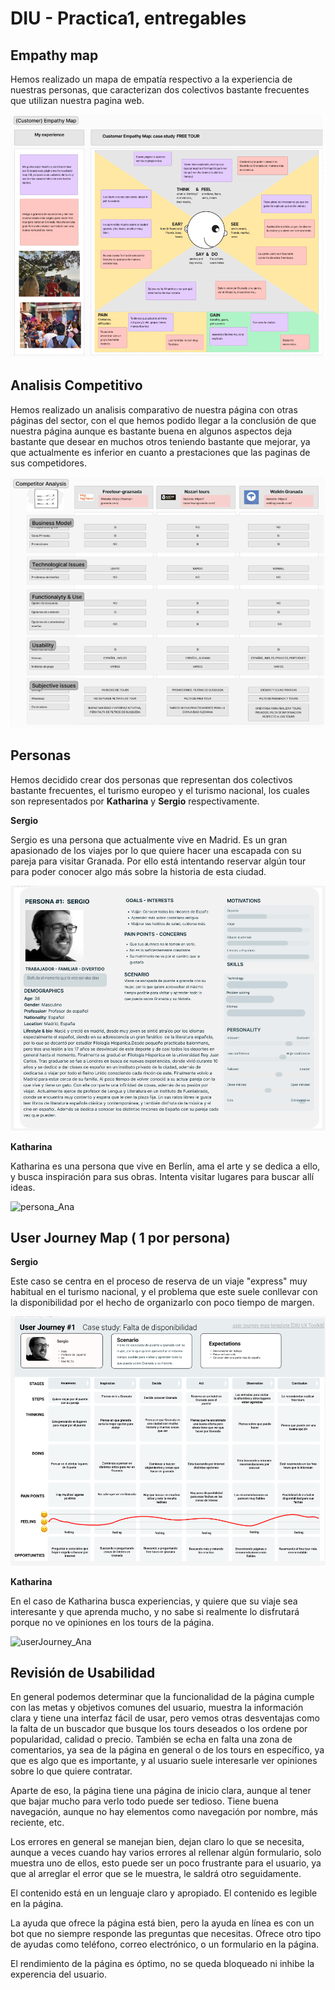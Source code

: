 # DIU - Practica1, entregables

## Empathy map

Hemos realizado un mapa de empatía respectivo a la experiencia de nuestras personas, que caracterizan dos colectivos bastante frecuentes que utilizan nuestra pagina web.

![img](./empathyMap.PNG)

## Analisis Competitivo

Hemos realizado un analisis comparativo de nuestra página con otras páginas del sector, con el que hemos podido llegar a la conclusión de que nuestra página aunque es bastante buena en algunos aspectos deja bastante que desear en muchos otros teniendo bastante que mejorar, ya que actualmente es inferior en cuanto a prestaciones que las paginas de sus competidores.

![img](./analisisCompetitivo.PNG)


## Personas

Hemos decidido crear dos personas que representan dos colectivos bastante frecuentes, el turismo europeo y el turismo nacional, los cuales son representados por  **Katharina** y **Sergio** respectivamente.

**Sergio**

Sergio es una persona que actualmente vive en Madrid. Es un gran apasionado de los viajes por lo que quiere hacer una escapada con su pareja para visitar Granada. Por ello está intentando reservar algún tour para poder conocer algo más sobre la historia de esta ciudad.

![img](./persona_Ignacio.PNG)

**Katharina**

Katharina es una persona que vive en Berlín, ama el arte y se dedica a ello, y busca inspiración para sus obras. Intenta visitar lugares para buscar allí ideas.

<img width="1024" alt="persona_Ana" src="https://user-images.githubusercontent.com/77020767/227498209-2d4230fe-b17a-42dd-b19b-3553baaf5b4b.png">


## User Journey Map  ( 1 por persona)

**Sergio**

Este caso se centra en el proceso de reserva de un viaje "express" muy habitual en el turismo nacional, y el problema que este suele conllevar con la disponibilidad por el hecho de organizarlo con poco tiempo de margen.

![img](./userJourney_ignacio.PNG)


**Katharina**

En el caso de Katharina busca experiencias, y quiere que su viaje sea interesante y que aprenda mucho, y no sabe si realmente lo disfrutará porque no ve opiniones en los tours de la página.

![userJourney_Ana](https://user-images.githubusercontent.com/77020767/227498536-7cc75a9c-535d-4f46-84dd-323d4279506f.png)



## Revisión de Usabilidad 

En general podemos determinar que la funcionalidad de la página cumple con las metas y objetivos comunes del usuario, muestra la información clara y tiene una interfaz fácil de usar, pero vemos otras desventajas como la falta de un buscador que busque los tours deseados o los ordene por popularidad, calidad o precio. También se echa en falta una zona de comentarios, ya sea de la página en general o de los tours en específico, ya que es algo que es importante, y al usuario suele interesarle ver opiniones sobre lo que quiere contratar.

Aparte de eso, la página tiene una página de inicio clara, aunque al tener que bajar mucho para verlo todo puede ser tedioso. Tiene buena navegación, aunque no hay elementos como navegación por nombre, más reciente, etc.

Los errores en general se manejan bien, dejan claro lo que se necesita, aunque a veces cuando hay varios errores al rellenar algún formulario, solo muestra uno de ellos, esto puede ser un poco frustrante para el usuario, ya que al arreglar el error que se le muestra, le saldrá otro seguidamente.

El contenido está en un lenguaje claro y apropiado. El contenido es legible en la página.

La ayuda que ofrece la página está bien, pero la ayuda en línea es con un bot que no siempre responde las preguntas 
que necesitas. Ofrece otro tipo de ayudas como teléfono, correo electrónico, o un formulario en la página.

El rendimiento de la página es óptimo, no se queda bloqueado ni inhibe la experencia del usuario.
